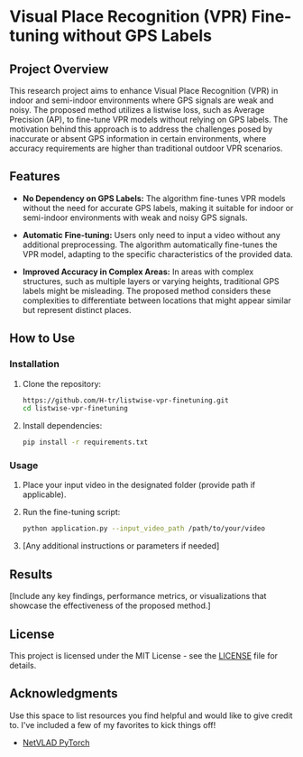# Visual Place Recognition (VPR) Fine-tuning without GPS Labels

## Project Overview

This research project aims to enhance Visual Place Recognition (VPR) in indoor and semi-indoor environments where GPS signals are weak and noisy. The proposed method utilizes a listwise loss, such as Average Precision (AP), to fine-tune VPR models without relying on GPS labels. The motivation behind this approach is to address the challenges posed by inaccurate or absent GPS information in certain environments, where accuracy requirements are higher than traditional outdoor VPR scenarios.

## Features

- **No Dependency on GPS Labels:** The algorithm fine-tunes VPR models without the need for accurate GPS labels, making it suitable for indoor or semi-indoor environments with weak and noisy GPS signals.

- **Automatic Fine-tuning:** Users only need to input a video without any additional preprocessing. The algorithm automatically fine-tunes the VPR model, adapting to the specific characteristics of the provided data.

- **Improved Accuracy in Complex Areas:** In areas with complex structures, such as multiple layers or varying heights, traditional GPS labels might be misleading. The proposed method considers these complexities to differentiate between locations that might appear similar but represent distinct places.

## How to Use

### Installation

1. Clone the repository:

   ```bash
   https://github.com/H-tr/listwise-vpr-finetuning.git
   cd listwise-vpr-finetuning
   ```

2. Install dependencies:

   ```bash
   pip install -r requirements.txt
   ```

### Usage

1. Place your input video in the designated folder (provide path if applicable).

2. Run the fine-tuning script:

   ```bash
   python application.py --input_video_path /path/to/your/video
   ```

3. [Any additional instructions or parameters if needed]

## Results

[Include any key findings, performance metrics, or visualizations that showcase the effectiveness of the proposed method.]

## License

This project is licensed under the MIT License - see the [LICENSE](LICENSE) file for details.

## Acknowledgments

Use this space to list resources you find helpful and would like to give credit to. I've included a few of my favorites to kick things off!

* [NetVLAD PyTorch](https://github.com/Nanne/pytorch-NetVlad/blob/master/netvlad.py)
